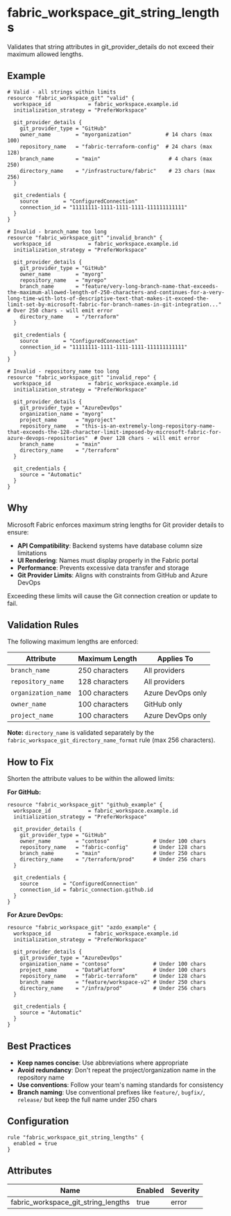 # fabric_workspace_git_string_lengths

Validates that string attributes in git_provider_details do not exceed their maximum allowed lengths.

## Example

```hcl
# Valid - all strings within limits
resource "fabric_workspace_git" "valid" {
  workspace_id            = fabric_workspace.example.id
  initialization_strategy = "PreferWorkspace"
  
  git_provider_details {
    git_provider_type = "GitHub"
    owner_name        = "myorganization"           # 14 chars (max 100)
    repository_name   = "fabric-terraform-config"  # 24 chars (max 128)
    branch_name       = "main"                      # 4 chars (max 250)
    directory_name    = "/infrastructure/fabric"    # 23 chars (max 256)
  }
  
  git_credentials {
    source        = "ConfiguredConnection"
    connection_id = "11111111-1111-1111-1111-111111111111"
  }
}

# Invalid - branch_name too long
resource "fabric_workspace_git" "invalid_branch" {
  workspace_id            = fabric_workspace.example.id
  initialization_strategy = "PreferWorkspace"
  
  git_provider_details {
    git_provider_type = "GitHub"
    owner_name        = "myorg"
    repository_name   = "myrepo"
    branch_name       = "feature/very-long-branch-name-that-exceeds-the-maximum-allowed-length-of-250-characters-and-continues-for-a-very-long-time-with-lots-of-descriptive-text-that-makes-it-exceed-the-limit-set-by-microsoft-fabric-for-branch-names-in-git-integration..."  # Over 250 chars - will emit error
    directory_name    = "/terraform"
  }
  
  git_credentials {
    source        = "ConfiguredConnection"
    connection_id = "11111111-1111-1111-1111-111111111111"
  }
}

# Invalid - repository_name too long
resource "fabric_workspace_git" "invalid_repo" {
  workspace_id            = fabric_workspace.example.id
  initialization_strategy = "PreferWorkspace"
  
  git_provider_details {
    git_provider_type = "AzureDevOps"
    organization_name = "myorg"
    project_name      = "myproject"
    repository_name   = "this-is-an-extremely-long-repository-name-that-exceeds-the-128-character-limit-imposed-by-microsoft-fabric-for-azure-devops-repositories"  # Over 128 chars - will emit error
    branch_name       = "main"
    directory_name    = "/terraform"
  }
  
  git_credentials {
    source = "Automatic"
  }
}
```

## Why

Microsoft Fabric enforces maximum string lengths for Git provider details to ensure:

- **API Compatibility**: Backend systems have database column size limitations
- **UI Rendering**: Names must display properly in the Fabric portal
- **Performance**: Prevents excessive data transfer and storage
- **Git Provider Limits**: Aligns with constraints from GitHub and Azure DevOps

Exceeding these limits will cause the Git connection creation or update to fail.

## Validation Rules

The following maximum lengths are enforced:

| Attribute | Maximum Length | Applies To |
|-----------|---------------|------------|
| `branch_name` | 250 characters | All providers |
| `repository_name` | 128 characters | All providers |
| `organization_name` | 100 characters | Azure DevOps only |
| `owner_name` | 100 characters | GitHub only |
| `project_name` | 100 characters | Azure DevOps only |

**Note:** `directory_name` is validated separately by the `fabric_workspace_git_directory_name_format` rule (max 256 characters).

## How to Fix

Shorten the attribute values to be within the allowed limits:

**For GitHub:**
```hcl
resource "fabric_workspace_git" "github_example" {
  workspace_id            = fabric_workspace.example.id
  initialization_strategy = "PreferWorkspace"
  
  git_provider_details {
    git_provider_type = "GitHub"
    owner_name        = "contoso"              # Under 100 chars
    repository_name   = "fabric-config"        # Under 128 chars
    branch_name       = "main"                 # Under 250 chars
    directory_name    = "/terraform/prod"      # Under 256 chars
  }
  
  git_credentials {
    source        = "ConfiguredConnection"
    connection_id = fabric_connection.github.id
  }
}
```

**For Azure DevOps:**
```hcl
resource "fabric_workspace_git" "azdo_example" {
  workspace_id            = fabric_workspace.example.id
  initialization_strategy = "PreferWorkspace"
  
  git_provider_details {
    git_provider_type = "AzureDevOps"
    organization_name = "contoso"              # Under 100 chars
    project_name      = "DataPlatform"         # Under 100 chars
    repository_name   = "fabric-terraform"     # Under 128 chars
    branch_name       = "feature/workspace-v2" # Under 250 chars
    directory_name    = "/infra/prod"          # Under 256 chars
  }
  
  git_credentials {
    source = "Automatic"
  }
}
```

## Best Practices

- **Keep names concise**: Use abbreviations where appropriate
- **Avoid redundancy**: Don't repeat the project/organization name in the repository name
- **Use conventions**: Follow your team's naming standards for consistency
- **Branch naming**: Use conventional prefixes like `feature/`, `bugfix/`, `release/` but keep the full name under 250 chars

## Configuration

```hcl
rule "fabric_workspace_git_string_lengths" {
  enabled = true
}
```

## Attributes

| Name | Enabled | Severity | 
|------|---------|----------|
| fabric_workspace_git_string_lengths | true | error |

